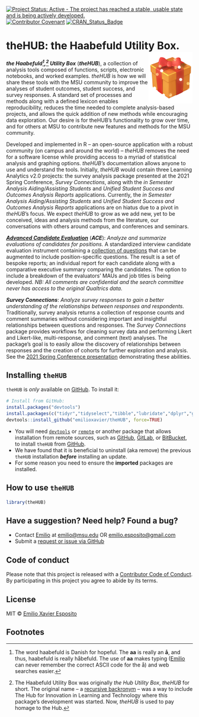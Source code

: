 
<!-- README.md is generated from README.Rmd. Please edit README.Rmd and knit. -->

<!-- badges: start -->

[![Project Status: Active - The project has reached a stable, usable
state and is being actively
developed.](https://www.repostatus.org/badges/latest/active.svg)](https://www.repostatus.org/)
[![Contributor
Covenant](https://img.shields.io/badge/Contributor%20Covenant-3.0-4baaaa.svg)](code_of_conduct.md)
[![CRAN_Status_Badge](http://www.r-pkg.org/badges/version/theHUB)](https://cran.r-project.org/package=theHUB)
<!-- badges: end -->

# theHUB: the Haabefuld Utility Box. <a href="https://theHopefulBox.com"><img src="man/figures/logo.png" align="right" height="139" /></a>

***the Haabefuld[^1],[^2] Utility Box*** (***theHUB***), a collection of
analysis tools composed of functions, scripts, electronic notebooks, and
worked examples. *theHUB* is how we will share these tools with the MSU
community to improve the analyses of student outcomes, student success,
and survey responses. A standard set of processes and methods along with
a defined lexicon enables reproducibility, reduces the time needed to
complete analysis-based projects, and allows the quick addition of new
methods while encouraging data exploration. Our desire is for theHUB’s
functionality to grow over time, and for others at MSU to contribute new
features and methods for the MSU community.

Developed and implemented in R – an open-source application with a
robust community (on campus and around the world) – *theHUB* removes the
need for a software license while providing access to a myriad of
statistical analysis and graphing options. *theHUB’s* documentation
allows anyone to use and understand the tools. Initially, *theHUB* would
contain three Learning Analytics v2.0 projects: the survey analysis
package presented at the 2021 Spring Conference, *Survey Connections*,
along with the *in Semester Analysis Aiding/Assisting Students* and
*Unified Student Success and Outcomes Analysis Reports* applications.
Currently, the *in Semester Analysis Aiding/Assisting Students* and
*Unified Student Success and Outcomes Analysis Reports* applications are
on hiatus due to a pivot in *theHUB*’s focus. We expect *theHUB* to grow
as we add new, yet to be conceived, ideas and analysis methods from the
literature, our conversations with others around campus, and conferences
and seminars.

***[Advanced Candidate
Evaluation](vignettes/AdvancedCandidateEvaluation.html)*** (***ACE***):
*Analyze and summarize evaluations of candidates for positions.* A
standardized interview candidate evaluation instrument containing a
[collection of
questions](vignettes/AdvancedCandidateEvaluation_questions.html) that
can be augmented to include position-specific questions. The result is a
set of bespoke reports; an individual report for each candidate along
with a comparative executive summary comparing the candidates. The
option to include a breakdown of the evaluators’ MAUs and job titles is
being developed. *NB: All comments are confidential and the search
committee never has access to the original Qualtrics data.*

***Survey Connections***: *Analyze survey responses to gain a better
understanding of the relationships between responses and respondents.*
Traditionally, survey analysis returns a collection of response counts
and comment summaries without considering important and insightful
relationships between questions and responses. The *Survey Connections*
package provides workflows for cleaning survey data and performing
Likert and Likert-like, multi-response, and comment (text) analyses. The
package’s goal is to easily allow the discovery of relationships between
responses and the creation of cohorts for further exploration and
analysis. See the [2021 Spring Conference
presentation](https://docs.google.com/presentation/d/1w8LXtFxP5LtnXbGBH-ZROPJrU7pvXdxYwAk1nTHJgpM/edit?usp=sharing)
demonstrating these abilities.

<!-- _**in Semester Analysis Aiding/Assisting Students**_ (_**iSAAS**_): _Using a student’s in-semester performance and course participation data provides educators a method to identify those needing academic support._ Identifying the area(s) within a course that a student needs assistance during the semester significantly improves the student’s chance of a favorable outcome. Currently, educators identify the area(s) of needed improvement via MSU’s Enhancing Academic Success Early (EASE) reports. Automating the identification of students during the semester using gradebook data allows educators and academic units to provide students with the required resources to improve their course standing, thus leading to better student outcomes and success. However, we understand that constructing detailed EASE reports can be time-consuming, especially for educators asked to do more with fewer resources. _iSAAS_ builds on the ideas and goals of the current EASE reporting system and is an automated system to construct detailed reports using D2L course gradebook data, reducing educator load. In addition, the automated nature of iSAAS allows educators to provide earlier and more frequent reports to the student. Initially, _iSAAS_ will focus on large-enrollment, first and second-year gateway courses. -->

<!-- _**Unified Student Success and Outcomes Analysis Reports**_ (_**USOAR**_): _Provide academic units with unit-level learning analytics reports while allowing them to explore student success analysis specific to their needs and interests._ Academic units (College or Department) have a collection of student-centric analyses they perform to understand their students, the student’s success and outcomes, and evaluate the unit’s academic endeavours. One expects overlaps between the units’ analyses, yet the breadth and depth of the analysis likely differ, creating an analytics gap. The analytics gap turns into an analytics haves and have-nots situation because few units on campus have full-time analytics groups. The analysis-chasm between units will continue to expand without a resource to provide student success and outcomes analysis. A centralized resource will also reduce the significant logistical burden for units by leveraging their collective knowledge into a common analytics framework that benefits all academic units. A unified learning analytics platform allows new analytics methods to quickly propagate to the MSU community while reducing the analytics gap for those without dedicated student success and outcomes analysis groups. The _USOAR_ system is based on the belief in an egalitarian analytics ecosystem where everyone (students and academic units) benefits. -->

## Installing `theHUB`

`theHUB` is *only* available on
[GitHub](https://github.com/emilioxavier/theHUB/). To install it:

``` r
# Install from GitHub:
install.packages("devtools")
install.packages(c("tidyr","tidyselect","tibble","lubridate","dplyr","ggplot2","purrr","stringr","ggrepel","cowplot","rlang","sf","digest","WriteXLS"))
devtools::install_github("emilioxavier/theHUB", force=TRUE)
```

- You will need [`devtools`](https://devtools.r-lib.org/) or
  [`remote`](https://remotes.r-lib.org/) or another package that allows
  installation from remote sources, such as
  [GitHub](https://github.com), [GitLab](https://about.gitlab.com/), or
  [BitBucket](https://bitbucket.org/), to install `theHUB` from
  [GitHub](https://github.com/emilioxavier/theHUB/).
- We have found that it is beneficial to uninstall (aka remove) the
  previous `theHUB` installation ***before*** installing an update.
- For some reason you need to ensure the **imported** packages are
  installed.

## How to use `theHUB`

``` r
library(theHUB)
```

## Have a suggestion? Need help? Found a bug?

- Contact [Emilio](https://github.com/emilioxavier/) at <emilio@msu.edu>
  OR <emilio.esposito@gmail.com>
- Submit a [request or issue via
  GitHub](https://github.com/emilioxavier/theHUB/issues/)

## Code of conduct

Please note that this project is released with a [Contributor Code of
Conduct](https://github.com/emilioxavier/theHUB/blob/master/CONDUCT.md).
By participating in this project you agree to abide by its terms.

## License

MIT © [Emilio Xavier Esposito](https://github.com/emilioxavier/)

## Footnotes

[^1]: The word haabefuld is Danish for hopeful. The **aa** is really an
    **å**, and thus, haabefuld is really håbefuld. The use of **aa**
    makes typing ([Emilio](https://github.com/emilioxavier/) can never
    remember the correct ASCII code for the å) and web searches easier.

[^2]: The Haabefuld Utility Box was originally *the Hub Utility Box*,
    *theHUB* for short. The original name – a [recursive
    backronym](https://en.wikipedia.org/wiki/Recursive_acronym) – was a
    way to include The Hub for Innovation in Learning and Technology
    where this package’s development was started. Now, *theHUB* is used
    to pay homage to the Hub.
